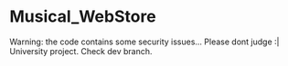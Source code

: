 # Musical_WebStore

Warning: the code contains some security issues... Please dont judge :|
University project.
Check dev branch.

